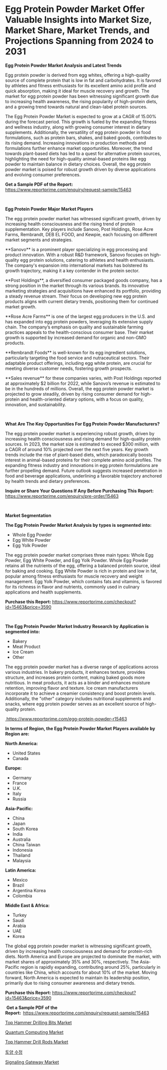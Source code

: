 <p><h1>Egg Protein Powder Market Offer Valuable Insights into Market Size, Market Share, Market Trends, and Projections Spanning from 2024 to 2031</h1></p><p><strong>Egg Protein Powder Market Analysis and Latest Trends</strong></p>
<p><p>Egg protein powder is derived from egg whites, offering a high-quality source of complete protein that is low in fat and carbohydrates. It is favored by athletes and fitness enthusiasts for its excellent amino acid profile and quick absorption, making it ideal for muscle recovery and growth. The market for egg protein powder has been witnessing significant growth due to increasing health awareness, the rising popularity of high-protein diets, and a growing trend towards natural and clean-label protein sources.</p><p>The Egg Protein Powder Market is expected to grow at a CAGR of 15.00% during the forecast period. This growth is fueled by the expanding fitness and wellness industry, along with growing consumer interest in dietary supplements. Additionally, the versatility of egg protein powder in food formulations, such as protein bars, shakes, and baked goods, contributes to its rising demand. Increasing innovations in production methods and formulations further enhance market opportunities. Moreover, the trend towards plant-based diets has led to a quest for alternative protein sources, highlighting the need for high-quality animal-based proteins like egg powder to maintain balance in dietary choices. Overall, the egg protein powder market is poised for robust growth driven by diverse applications and evolving consumer preferences.</p></p>
<p><strong>Get a Sample PDF of the Report:&nbsp;</strong> <a href="https://www.reportprime.com/enquiry/request-sample/15463?utm_campaign=123&utm_medium=2&utm_source=Github&utm_content=ia&utm_term=11102024&utm_id=egg-protein-powder">https://www.reportprime.com/enquiry/request-sample/15463</a></p>
<p>&nbsp;</p>
<p><strong>Egg Protein Powder Major Market Players</strong></p>
<p><p>The egg protein powder market has witnessed significant growth, driven by increasing health consciousness and the rising trend of protein supplementation. Key players include Sanovo, Post Holdings, Rose Acre Farms, Rembrandt, DEB EL FOOD, and Kewpie, each focusing on different market segments and strategies.</p><p>**Sanovo** is a prominent player specializing in egg processing and product innovation. With a robust R&D framework, Sanovo focuses on high-quality egg protein solutions, catering to athletes and health enthusiasts. The company's expansion into international markets has bolstered its growth trajectory, making it a key contender in the protein sector.</p><p>**Post Holdings**, a diversified consumer packaged goods company, has a strong position in the market through its various brands. Its innovative marketing strategies and acquisitions have enhanced its portfolio, providing a steady revenue stream. Their focus on developing new egg protein products aligns with current dietary trends, positioning them for continued market growth.</p><p>**Rose Acre Farms** is one of the largest egg producers in the U.S. and has expanded into egg protein powders, leveraging its extensive supply chain. The company’s emphasis on quality and sustainable farming practices appeals to the health-conscious consumer base. Their market growth is supported by increased demand for organic and non-GMO products.</p><p>**Rembrandt Foods** is well-known for its egg ingredient solutions, particularly targeting the food service and nutraceutical sectors. Their adaptable product offerings, including egg white protein, are crucial for meeting diverse customer needs, fostering growth prospects.</p><p>**Sales revenue** for these companies varies, with Post Holdings reported at approximately $2 billion for 2022, while Sanovo’s revenue is estimated to be in the hundreds of millions. Overall, the egg protein powder market is projected to grow steadily, driven by rising consumer demand for high-protein and health-oriented dietary options, with a focus on quality, innovation, and sustainability.</p></p>
<p>&nbsp;</p>
<p><strong>What Are The Key Opportunities For Egg Protein Powder Manufacturers?</strong></p>
<p><p>The egg protein powder market is experiencing robust growth, driven by increasing health consciousness and rising demand for high-quality protein sources. In 2023, the market size is estimated to exceed $300 million, with a CAGR of around 10% projected over the next five years. Key growth trends include the rise of plant-based diets, which paradoxically boosts interest in animal-based proteins for their complete amino acid profiles. The expanding fitness industry and innovations in egg protein formulations are further propelling demand. Future outlook suggests increased penetration in food and beverage applications, underlining a favorable trajectory anchored by health trends and dietary preferences.</p></p>
<p><strong>Inquire or Share Your Questions If Any Before Purchasing This Report:</strong> <a href="https://www.reportprime.com/enquiry/pre-order/15463?utm_campaign=123&utm_medium=2&utm_source=Github&utm_content=ia&utm_term=11102024&utm_id=egg-protein-powder">https://www.reportprime.com/enquiry/pre-order/15463</a></p>
<p>&nbsp;</p>
<p><strong>Market Segmentation</strong></p>
<p><strong>The Egg Protein Powder Market Analysis by types is segmented into:</strong></p>
<p><ul><li>Whole Egg Powder</li><li>Egg White Powder</li><li>Egg Yolk Powder</li></ul></p>
<p><p>The egg protein powder market comprises three main types: Whole Egg Powder, Egg White Powder, and Egg Yolk Powder. Whole Egg Powder retains all the nutrients of the egg, offering a balanced protein source, ideal for baking and cooking. Egg White Powder is rich in protein and low in fat, popular among fitness enthusiasts for muscle recovery and weight management. Egg Yolk Powder, which contains fats and vitamins, is favored for its richness in flavor and nutrients, commonly used in culinary applications and health supplements.</p></p>
<p><strong>Purchase this Report:&nbsp;</strong><a href="https://www.reportprime.com/checkout?id=15463&price=3590&utm_campaign=123&utm_medium=2&utm_source=Github&utm_content=ia&utm_term=11102024&utm_id=egg-protein-powder">https://www.reportprime.com/checkout?id=15463&price=3590</a></p>
<p>&nbsp;</p>
<p><strong>The Egg Protein Powder Market Industry Research by Application is segmented into:</strong></p>
<p><ul><li>Bakery</li><li>Meat Product</li><li>Ice Cream</li><li>Other</li></ul></p>
<p><p>The egg protein powder market has a diverse range of applications across various industries. In bakery products, it enhances texture, provides structure, and increases protein content, making baked goods more nutritious. In meat products, it acts as a binder and enhances moisture retention, improving flavor and texture. Ice cream manufacturers incorporate it to achieve a creamier consistency and boost protein levels. Additionally, the "other" category includes nutritional supplements and snacks, where egg protein powder serves as an excellent source of high-quality protein.</p></p>
<p><a href="https://www.reportprime.com/egg-protein-powder-r15463?utm_campaign=123&utm_medium=2&utm_source=Github&utm_content=ia&utm_term=11102024&utm_id=egg-protein-powder">&nbsp;https://www.reportprime.com/egg-protein-powder-r15463</a></p>
<p><strong>In terms of Region, the Egg Protein Powder Market Players available by Region are:</strong></p>
<p>
    <p> <strong> North America: </strong>
        <ul>
            <li>United States</li>
            <li>Canada</li>
        </ul>
        </p> 
    <p> <strong> Europe: </strong>
        <ul>
            <li>Germany</li>
            <li>France</li>
            <li>U.K.</li>
            <li>Italy</li>
            <li>Russia</li>
        </ul>
        </p> 
    <p> <strong> Asia-Pacific: </strong>
        <ul>
            <li>China</li>
            <li>Japan</li>
            <li>South Korea</li>
            <li>India</li>
            <li>Australia</li>
            <li>China Taiwan</li>
            <li>Indonesia</li>
            <li>Thailand</li>
            <li>Malaysia</li>
        </ul>
        </p> 
    <p> <strong> Latin America: </strong>
        <ul>
            <li>Mexico</li>
            <li>Brazil</li>
            <li>Argentina Korea</li>
            <li>Colombia</li>
        </ul>
        </p> 
    <p> <strong> Middle East & Africa: </strong>
        <ul>
            <li>Turkey</li>
            <li>Saudi</li>
            <li>Arabia</li>
            <li>UAE</li>
            <li>Korea</li>
        </ul>
    </p>
    </p>
<p><p>The global egg protein powder market is witnessing significant growth, driven by increasing health consciousness and demand for protein-rich diets. North America and Europe are projected to dominate the market, with market shares of approximately 35% and 30%, respectively. The Asia-Pacific region is rapidly expanding, contributing around 25%, particularly in countries like China, which accounts for about 10% of the market. Moving forward, North America is expected to maintain its leadership position, primarily due to rising consumer awareness and dietary trends.</p></p>
<p><strong>Purchase this Report: </strong><a href="https://www.reportprime.com/checkout?id=15463&price=3590&utm_campaign=123&utm_medium=2&utm_source=Github&utm_content=ia&utm_term=11102024&utm_id=egg-protein-powder">https://www.reportprime.com/checkout?id=15463&price=3590</a></p>
<p>&nbsp;<strong>Get a Sample PDF of the Report:&nbsp;&nbsp;</strong><a href="https://www.reportprime.com/enquiry/request-sample/15463?utm_campaign=123&utm_medium=2&utm_source=Github&utm_content=ia&utm_term=11102024&utm_id=egg-protein-powder">https://www.reportprime.com/enquiry/request-sample/15463</a></p>
<p><strong></strong></p>
<p><p><a href="https://www.linkedin.com/pulse/top-hammer-drilling-bits-market-transformation-comparative-siw8e?utm_campaign=123&utm_medium=2&utm_source=Github&utm_content=ia&utm_term=11102024&utm_id=egg-protein-powder">Top Hammer Drilling Bits Market</a></p><p><a href="https://issuu.com/reportprime-2/docs/quantum-computing-market-size-2030._4f601c2f5d02e4?utm_campaign=123&utm_medium=2&utm_source=Github&utm_content=ia&utm_term=11102024&utm_id=egg-protein-powder">Quantum Computing Market</a></p><p><a href="https://www.linkedin.com/pulse/top-hammer-drill-rods-market-indicators-size-regional-q3y5e?utm_campaign=123&utm_medium=2&utm_source=Github&utm_content=ia&utm_term=11102024&utm_id=egg-protein-powder">Top Hammer Drill Rods Market</a></p><p><a href="https://github.com/laholand/Market-Research-Report-List-6/blob/main/726936217578.md?utm_campaign=123&utm_medium=2&utm_source=Github&utm_content=ia&utm_term=11102024&utm_id=egg-protein-powder">토양 수정</a></p><p><a href="https://issuu.com/reportprime-2/docs/signaling-gateway-market-size-2030._48b0a3cc437201?utm_campaign=123&utm_medium=2&utm_source=Github&utm_content=ia&utm_term=11102024&utm_id=egg-protein-powder">Signaling Gateway Market</a></p></p>